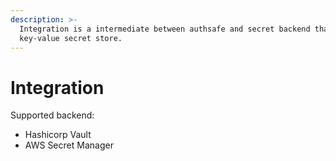 ```yaml
---
description: >-
  Integration is a intermediate between authsafe and secret backend that support
  key-value secret store.
---
```


# Integration

Supported backend:

* Hashicorp Vault
* AWS Secret Manager

